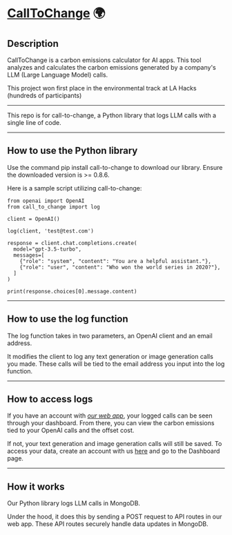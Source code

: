 # [CallToChange](https://calltochange-theta.vercel.app/) 🌍

## Description

CallToChange is a carbon emissions calculator for AI apps. This tool analyzes and calculates the carbon emissions generated by a company's LLM (Large Language Model) calls.

This project won first place in the environmental track at LA Hacks (hundreds of participants)

---

This repo is for call-to-change, a Python library that logs LLM calls with a single line of code.

---

## How to use the Python library

Use the command pip install call-to-change to download our library. Ensure the downloaded version is >= 0.8.6.

Here is a sample script utilizing call-to-change:

~~~
from openai import OpenAI
from call_to_change import log

client = OpenAI()

log(client, 'test@test.com')

response = client.chat.completions.create(
  model="gpt-3.5-turbo",
  messages=[
    {"role": "system", "content": "You are a helpful assistant."},
    {"role": "user", "content": "Who won the world series in 2020?"},
  ]
)

print(response.choices[0].message.content)
~~~
---
## How to use the log function

The log function takes in two parameters, an OpenAI client and an email address.

It modifies the client to log any text generation or image generation calls you made. These calls will be tied to the email address you input into the log function.

---

## How to access logs

If you have an account with _[our web app](https://calltochange-theta.vercel.app)_, your logged calls can be seen through your dashboard. From there, you can view the carbon emissions tied to your OpenAI calls and the offset cost.

If not, your text generation and image generation calls will still be saved. To access your data, create an account with us [here](https://calltochange-theta.vercel.app/sign-up) and go to the Dashboard page.

---

## How it works

Our Python library logs LLM calls in MongoDB.

Under the hood, it does this by sending a POST request to API routes in our web app. These API routes securely handle data updates in MongoDB.

